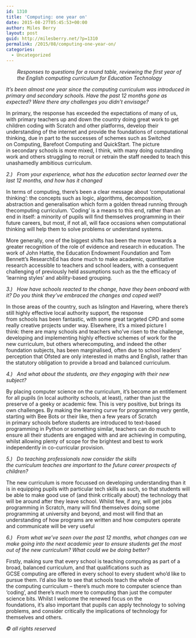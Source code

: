 ```yaml
---
id: 1310
title: 'Computing: one year on'
date: 2015-08-27T05:45:53+00:00
author: Miles Berry
layout: post
guid: http://milesberry.net/?p=1310
permalink: /2015/08/computing-one-year-on/
categories:
  - Uncategorized
---
```

<p style="padding-left: 30px;">
  <em>Responses to questions for a round table, reviewing the first year of the English computing curriculum for Education Technology</em>
</p>

_It’s been almost one year since the computing curriculum was introduced in primary and secondary schools. Have the past 12 months gone as expected? Were there any challenges you didn&#8217;t envisage?_ 

In primary, the response has exceeded the expectations of many of us, with primary teachers up and down the country doing great work to get children coding with Scratch and other platforms, develop their understanding of the internet and provide the foundations of computational thinking, due in part to the successes of schemes such as Switched on Computing, Barefoot Computing and QuickStart. The picture in secondary schools is more mixed, I think, with many doing outstanding work and others struggling to recruit or retrain the staff needed to teach this unashamedly ambitious curriculum.

_2.)_   _From your experience, what has the education sector learned over the last 12 months, and how has it changed_

In terms of computing, there&#8217;s been a clear message about &#8216;computational thinking&#8217;: the concepts such as logic, algorithms, decomposition, abstraction and generalisation which form a golden thread running through thecomputing curriculum. &#8216;Coding&#8217; is a means to this end, rather than an end in itself: a minority of pupils will find themselves programming in their future careers, but most, if not all, will face occasions when computational thinking will help them to solve problems or understand systems.

More generally, one of the biggest shifts has been the move towards a greater recognition of the role of evidence and research in education. The work of John Hattie, the Education Endowment Foundation and Tom Bennett&#8217;s ResearchEd has done much to make academic, quantitative research accessible to teachers and school leaders, with a consequent challenging of previously held assumptions such as the the efficacy of &#8216;learning styles&#8217; and ability-based grouping.

_3.)_   _How have schools reacted to the change, have they been onboard with it? Do you think they’ve embraced the changes and coped well?_

In those areas of the country, such as Islington and Havering, where there&#8217;s still highly effective local authority support, the response from schools has been fantastic, with some great targeted CPD and some really creative projects under way. Elsewhere, it&#8217;s a mixed picture I think: there are many schools and teachers who&#8217;ve risen to the challenge, developing and implementing highly effective schemes of work for the new curriculum, but others wherecomputing, and indeed the other foundation subjects, has been marginalised, often due to school leaders&#8217; perception that Ofsted are only interested in maths and English, rather than the statutory obligation to provide a broad and balanced curriculum.

_4.)_   _And what about the students, are they engaging with their new subject?_

By placing computer science on the curriculum, it&#8217;s become an entitlement for all pupils (in local authority schools, at least), rather than just the preserve of a geeky or academic few. This is very positive, but brings its own challenges. By making the learning curve for programming very gentle, starting with Bee Bots or their like, then a few years of Scratch in primary schools before students are introduced to text-based programming in Python or something similar, teachers can do much to ensure all their students are engaged with and are achieving in computing, whilst allowing plenty of scope for the brightest and best to work independently in co-curricular provision.

_5.)_   _Do teaching professionals now consider the skills the curriculum teaches are important to the future career prospects of children?_

The new curriculum is more focussed on developing understanding than it is in equipping pupils with particular tech skills as such, so that students will be able to make good use of (and think critically about) the technology that will be around after they leave school. Whilst few, if any, will get jobs programming in Scratch, many will find themselves doing some programming at university and beyond, and most will find that an understanding of how programs are written and how computers operate and communicate will be very useful

_6.)_   _From what we’ve seen over the past 12 months, what changes can we make going into the next academic year to ensure students get the most out of the new curriculum? What could we be doing better?_

Firstly, making sure that every school is teaching computing as part of a broad, balanced curriculum, and that qualifications such as GCSE computing are offered in every school to every student who&#8217;d like to pursue them. I&#8217;d also like to see that schools teach the whole of the computing curriculum &#8211; there&#8217;s much more to computer science than &#8216;coding&#8217;, and there&#8217;s much more to computing than just the computer science bits. Whilst I welcome the renewed focus on the foundations, it&#8217;s also important that pupils can apply technology to solving problems, and consider critically the implications of technology for themselves and others.
  
_© all rights reserved_